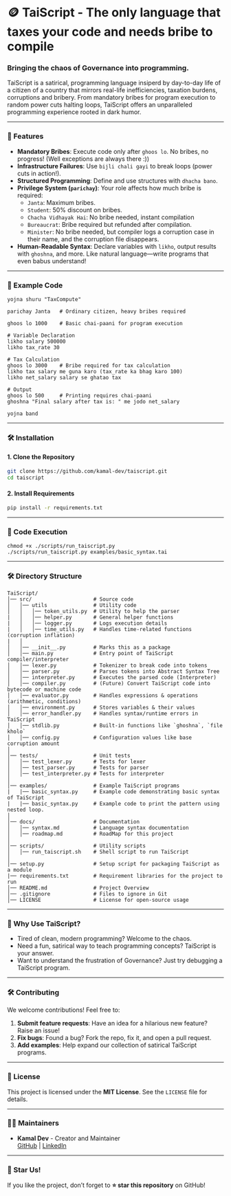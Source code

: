 # **🪙 TaiScript - The only language that taxes your code and needs bribe to compile**

### **Bringing the chaos of Governance into programming.**

TaiScript is a satirical, programming language insiperd by day-to-day life of a citizen of a country that mirrors real-life inefficiencies, taxation burdens, corruptions and bribery. From mandatory bribes for program execution to random power cuts halting loops, TaiScript offers an unparalleled programming experience rooted in dark humor.

---

### **🚀 Features**
- **Mandatory Bribes**: Execute code only after `ghoos lo`. No bribes, no progress! (Well exceptions are always there :))
- **Infrastructure Failures**: Use `bijli chali gayi` to break loops (power cuts in action!).
- **Structured Programming**: Define and use structures with `dhacha bano`.
- **Privilege System (`parichay`)**: Your role affects how much bribe is required:
  - `Janta`: Maximum bribes.
  - `Student`: 50% discount on bribes.
  - `Chacha Vidhayak Hai`: No bribe needed, instant compilation
  - `Bureaucrat`: Bribe required but refunded after compilation.
  - `Minister`: 	No bribe needed, but compiler logs a corruption case in their name, and the corruption file disappears.
- **Human-Readable Syntax**: Declare variables with `likho`, output results with `ghoshna`, and more. Like natural language—write programs that even babus understand!

---

### **📜 Example Code**
```plaintext
yojna shuru "TaxCompute"

parichay Janta   # Ordinary citizen, heavy bribes required

ghoos lo 1000    # Basic chai-paani for program execution

# Variable Declaration
likho salary 500000
likho tax_rate 30

# Tax Calculation
ghoos lo 3000    # Bribe required for tax calculation
likho tax salary me guna karo (tax_rate ka bhag karo 100)
likho net_salary salary se ghatao tax

# Output
ghoos lo 500     # Printing requires chai-paani
ghoshna "Final salary after tax is: " me jodo net_salary

yojna band
```

---

### **🛠️ Installation**

#### **1. Clone the Repository**
```bash
git clone https://github.com/kamal-dev/taiscript.git
cd taiscript
```

#### **2. Install Requirements**
```bash
pip install -r requirements.txt
```
---

### **🥁 Code Execution**
```plaintext
chmod +x ./scripts/run_taiscript.py
./scripts/run_taiscript.py examples/basic_syntax.tai
```

---

### **🛠 Directory Structure**
```plaintext
TaiScript/
│── src/                    # Source code
│   │── utils               # Utility code
│   │   │── token_utils.py  # Utility to help the parser
|   │   │── helper.py       # General helper functions
|   │   │── logger.py       # Logs execution details
|   │   │── time_utils.py   # Handles time-related functions (corruption inflation)
|   │
│   │── __init__.py         # Marks this as a package
│   │── main.py             # Entry point of TaiScript compiler/interpreter
│   │── lexer.py            # Tokenizer to break code into tokens
│   │── parser.py           # Parses tokens into Abstract Syntax Tree
│   │── interpreter.py      # Executes the parsed code (Interpreter)
│   │── compiler.py         # (Future) Convert TaiScript code into bytecode or machine code
│   │── evaluator.py        # Handles expressions & operations (arithmetic, conditions)
│   │── environment.py      # Stores variables & their values
│   │── error_handler.py    # Handles syntax/runtime errors in TaiScript
│   │── stdlib.py           # Built-in functions like `ghoshna`, `file kholo`
│   │── config.py           # Configuration values like base corruption amount
│
│── tests/                  # Unit tests
│   │── test_lexer.py       # Tests for lexer
│   │── test_parser.py      # Tests for parser
│   │── test_interpreter.py # Tests for interpreter
│
│── examples/               # Example TaiScript programs
|   |── basic_syntax.py     # Example code demonstrating basic syntax of TaiScript
|   |── basic_syntax.py     # Example code to print the pattern using nested loop.
│
│── docs/                   # Documentation
│   │── syntax.md           # Language syntax documentation
│   │── roadmap.md          # RoadMap for this project
│
│── scripts/                # Utility scripts
│   │── run_taiscript.sh    # Shell script to run TaiScript
│
│── setup.py                # Setup script for packaging TaiScript as a module
|── requirements.txt        # Requirement libraries for the project to run
│── README.md               # Project Overview
│── .gitignore              # Files to ignore in Git
│── LICENSE                 # License for open-source usage
```

---

### **🤔 Why Use TaiScript?**
- Tired of clean, modern programming? Welcome to the chaos.
- Need a fun, satirical way to teach programming concepts? TaiScript is your answer.
- Want to understand the frustration of Governance? Just try debugging a TaiScript program.

---

### **🛠️ Contributing**
We welcome contributions! Feel free to:
1. **Submit feature requests**: Have an idea for a hilarious new feature? Raise an issue!
2. **Fix bugs**: Found a bug? Fork the repo, fix it, and open a pull request.
3. **Add examples**: Help expand our collection of satirical TaiScript programs.

---

### **📜 License**
This project is licensed under the **MIT License**. See the `LICENSE` file for details.

---

### **👨‍💻 Maintainers**
- **Kamal Dev** - Creator and Maintainer  
  [GitHub](https://github.com/kamal-dev) | [LinkedIn](https://linkedin.com/in/kamal-dev/)

---

### **🌟 Star Us!**
If you like the project, don’t forget to **⭐ star this repository** on GitHub!